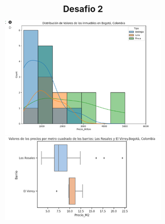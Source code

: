 
<h1 align="center"> Desafio 2  </h1>

<img src="./Captura de pantalla 2023-09-13 112637.png">
<img src="./Captura de pantalla 2023-09-13 140349.png">
